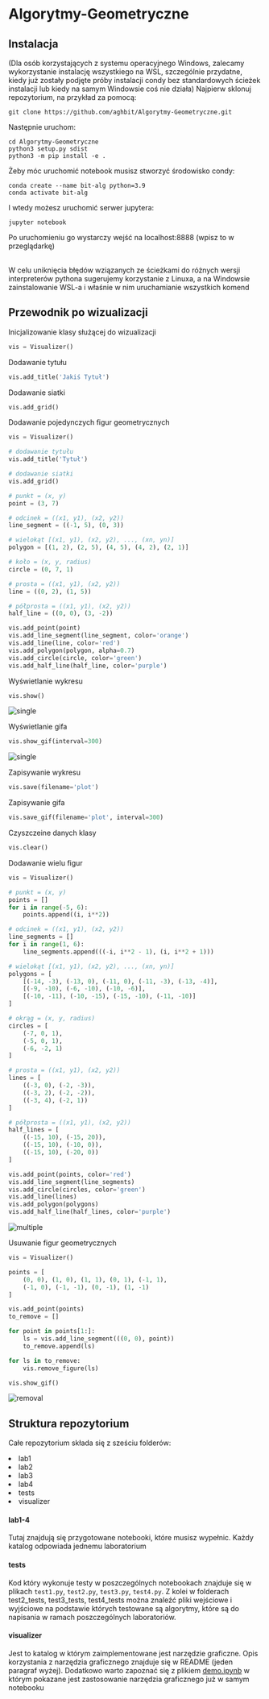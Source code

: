 # Algorytmy-Geometryczne

## Instalacja
(Dla osób korzystających z systemu operacyjnego Windows, zalecamy wykorzystanie instalację wszystkiego na WSL, szczególnie przydatne, kiedy już zostały podjęte próby instalacji condy bez standardowych ścieżek instalacji lub kiedy na samym Windowsie coś nie działa)
Najpierw sklonuj repozytorium, na przykład za pomocą:
```
git clone https://github.com/aghbit/Algorytmy-Geometryczne.git
```

Następnie uruchom:

```
cd Algorytmy-Geometryczne
python3 setup.py sdist
python3 -m pip install -e .
```
Żeby móc uruchomić notebook musisz stworzyć środowisko condy:
```
conda create --name bit-alg python=3.9
conda activate bit-alg
```
I wtedy możesz uruchomić serwer jupytera:
```
jupyter notebook
```
Po uruchomieniu go wystarczy wejść na localhost:8888 (wpisz to w przeglądarkę)

<br>
W celu uniknięcia błędów wziązanych ze ścieżkami do różnych wersji interpreterów pythona
sugerujemy korzystanie z Linuxa, a na Windowsie zainstalowanie WSL-a i właśnie w nim uruchamianie wszystkich komend

## Przewodnik po wizualizacji
Inicjalizowanie klasy służącej do wizualizacji
```python
vis = Visualizer()
```

Dodawanie tytułu
```python
vis.add_title('Jakiś Tytuł')
```
Dodawanie siatki
```python
vis.add_grid()
```

Dodawanie pojedynczych figur geometrycznych
```python
vis = Visualizer()

# dodawanie tytułu
vis.add_title('Tytuł')

# dodawanie siatki
vis.add_grid()

# punkt = (x, y)
point = (3, 7)

# odcinek = ((x1, y1), (x2, y2))
line_segment = ((-1, 5), (0, 3))

# wielokąt [(x1, y1), (x2, y2), ..., (xn, yn)]
polygon = [(1, 2), (2, 5), (4, 5), (4, 2), (2, 1)]

# koło = (x, y, radius)
circle = (0, 7, 1)

# prosta = ((x1, y1), (x2, y2))
line = ((0, 2), (1, 5))

# półprosta = ((x1, y1), (x2, y2))
half_line = ((0, 0), (3, -2))

vis.add_point(point)
vis.add_line_segment(line_segment, color='orange')
vis.add_line(line, color='red')
vis.add_polygon(polygon, alpha=0.7)
vis.add_circle(circle, color='green')
vis.add_half_line(half_line, color='purple')
```

Wyświetlanie wykresu
```python
vis.show()
```
![single](https://github.com/aghbit/Algorytmy-Geometryczne/assets/115979017/00361c74-80b7-47db-a5c2-17635c521d4f)

Wyświetlanie gifa
```python
vis.show_gif(interval=300)
```
![single](https://github.com/aghbit/Algorytmy-Geometryczne/assets/115979017/e081a98f-19ae-4810-ab60-533622a2d40d)

Zapisywanie wykresu
```python
vis.save(filename='plot')
```

Zapisywanie gifa
```python
vis.save_gif(filename='plot', interval=300)
```

Czyszczeine danych klasy
```python
vis.clear()
```

Dodawanie wielu figur
```python
vis = Visualizer()

# punkt = (x, y)
points = []
for i in range(-5, 6):
    points.append((i, i**2))

# odcinek = ((x1, y1), (x2, y2))
line_segments = []
for i in range(1, 6):
    line_segments.append(((-i, i**2 - 1), (i, i**2 + 1)))

# wielokąt [(x1, y1), (x2, y2), ..., (xn, yn)]
polygons = [
    [(-14, -3), (-13, 0), (-11, 0), (-11, -3), (-13, -4)],
    [(-9, -10), (-6, -10), (-10, -6)],
    [(-10, -11), (-10, -15), (-15, -10), (-11, -10)]
]

# okrąg = (x, y, radius)
circles = [
    (-7, 0, 1),
    (-5, 0, 1),
    (-6, -2, 1)
]

# prosta = ((x1, y1), (x2, y2))
lines = [
    ((-3, 0), (-2, -3)),
    ((-3, 2), (-2, -2)),
    ((-3, 4), (-2, 1))
]

# półprosta = ((x1, y1), (x2, y2))
half_lines = [
    ((-15, 10), (-15, 20)),
    ((-15, 10), (-10, 0)),
    ((-15, 10), (-20, 0))
]

vis.add_point(points, color='red')
vis.add_line_segment(line_segments)
vis.add_circle(circles, color='green')
vis.add_line(lines)
vis.add_polygon(polygons)
vis.add_half_line(half_lines, color='purple')
```
![multiple](https://github.com/aghbit/Algorytmy-Geometryczne/assets/115979017/1601f760-187e-40de-a262-2d9e5b9c8035)

Usuwanie figur geometrycznych
```python
vis = Visualizer()

points = [
    (0, 0), (1, 0), (1, 1), (0, 1), (-1, 1),
    (-1, 0), (-1, -1), (0, -1), (1, -1)
]

vis.add_point(points)
to_remove = []

for point in points[1:]:
    ls = vis.add_line_segment(((0, 0), point))
    to_remove.append(ls)

for ls in to_remove:
    vis.remove_figure(ls)

vis.show_gif()
```
![removal](https://github.com/aghbit/Algorytmy-Geometryczne/assets/115979017/026d2e8e-a756-4448-a4b4-55a40b6063dc)

## Struktura repozytorium
Całe repozytorium składa się z sześciu folderów:
<li>lab1</li>
<li>lab2</li>
<li>lab3</li>
<li>lab4</li>
<li>tests</li>
<li>visualizer </li>

#### lab1-4
Tutaj znajdują się przygotowane notebooki, które musisz wypełnic. Każdy katalog odpowiada jednemu laboratorium
#### tests
Kod który wykonuje testy w poszczególnych notebookach znajduje się w plikach ```test1.py```, ```test2.py```, ```test3.py```, ```test4.py```.
Z kolei w folderach test2_tests, test3_tests, test4_tests można znaleźć pliki wejściowe i wyjściowe na podstawie których testowane są algorytmy, 
które są do napisania w ramach poszczególnych laboratoriów.

#### visualizer
Jest to katalog w którym zaimplementowane jest narzędzie graficzne. Opis korzystania z narzędzia graficznego znajduje 
się w README (jeden paragraf wyżej). Dodatkowo warto zapoznać się z plikiem [demo.ipynb](https://github.com/aghbit/Algorytmy-Geometryczne/blob/master/bitalg/visualizer/demo.ipynb)
w którym pokazane jest zastosowanie narzędzia graficznego już w samym notebooku


